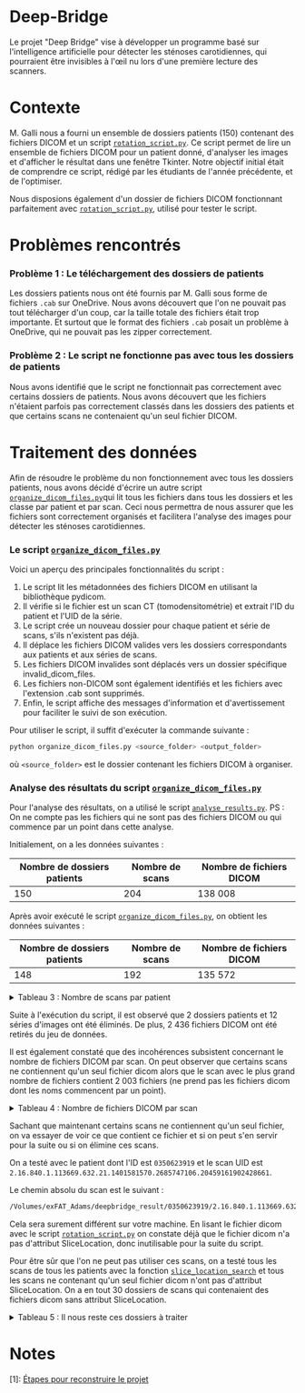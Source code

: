 # Deep-Bridge

Le projet "Deep Bridge" vise à développer un programme basé sur l'intelligence artificielle pour détecter les sténoses
carotidiennes, qui pourraient être invisibles à l'œil nu lors d'une première lecture des scanners.

# Contexte

M. Galli nous a fourni un ensemble de dossiers patients (150) contenant des fichiers DICOM et un script
[`rotation_script.py`](rotation_script_1.py). Ce script permet de lire un ensemble de fichiers DICOM pour un patient
donné, d'analyser les images et d'afficher le résultat dans une fenêtre Tkinter. Notre objectif initial était
de comprendre ce script, rédigé par les étudiants de l'année précédente, et de l'optimiser.

Nous disposions également d'un dossier de fichiers DICOM fonctionnant parfaitement avec
[`rotation_script.py`](rotation_script_1.py), utilisé pour tester le script.

# Problèmes rencontrés

### Problème 1 : Le téléchargement des dossiers de patients

Les dossiers patients nous ont été fournis par M. Galli sous forme de fichiers `.cab` sur OneDrive. Nous avons
découvert que l'on ne pouvait pas tout télécharger d'un coup, car la taille totale des fichiers était trop importante.
Et surtout que le format des fichiers `.cab` posait un problème à OneDrive, qui ne pouvait pas les zipper correctement.

### Problème 2 : Le script ne fonctionne pas avec tous les dossiers de patients

Nous avons identifié que le script ne fonctionnait pas correctement avec certains dossiers de patients. Nous avons
découvert que les fichiers n'étaient parfois pas correctement classés dans les dossiers des patients et que certains
scans ne contenaient qu'un seul fichier DICOM.

# Traitement des données

Afin de résoudre le problème du non fonctionnement avec tous les dossiers patients, nous avons décidé d'écrire 
un autre script [`organize_dicom_files.py`](organize_dicom_files.py)qui lit tous les fichiers
dans tous les dossiers et les classe par patient et par scan. Ceci nous permettra de nous assurer que les fichiers sont
correctement organisés et facilitera l'analyse des images pour détecter les sténoses carotidiennes.

### Le script [`organize_dicom_files.py`](organize_dicom_files.py)

Voici un aperçu des principales fonctionnalités du script :

<ol>
<li>Le script lit les métadonnées des fichiers DICOM en utilisant la bibliothèque pydicom.</li>
<li>Il vérifie si le fichier est un scan CT (tomodensitométrie) et extrait l'ID du patient et l'UID de la série.</li>
<li>Le script crée un nouveau dossier pour chaque patient et série de scans, s'ils n'existent pas déjà.</li>
<li>Il déplace les fichiers DICOM valides vers les dossiers correspondants aux patients et aux séries de scans.</li>
<li>Les fichiers DICOM invalides sont déplacés vers un dossier spécifique invalid_dicom_files.</li>
<li>Les fichiers non-DICOM sont également identifiés et les fichiers avec l'extension .cab sont supprimés.</li>
<li>Enfin, le script affiche des messages d'information et d'avertissement pour faciliter le suivi de son exécution.</li>
</ol>

Pour utiliser le script, il suffit d'exécuter la commande suivante :

```bash
python organize_dicom_files.py <source_folder> <output_folder>
```

où `<source_folder>` est le dossier contenant les fichiers DICOM à organiser.

### Analyse des résultats du script [`organize_dicom_files.py`](organize_dicom_files.py)

Pour l'analyse des résultats, on a utilisé le script [`analyse_results.py`](analyse_results.py).
PS : On ne compte pas les fichiers qui ne sont pas des fichiers DICOM ou qui commence par un point dans cette analyse.

Initialement, on a les données suivantes :

| Nombre de dossiers patients | Nombre de scans | Nombre de fichiers DICOM |
|-----------------------------|-----------------|--------------------------|
| 150                         | 204             | 138 008                  |

Après avoir exécuté le script [`organize_dicom_files.py`](organize_dicom_files.py), on obtient les données suivantes :

| Nombre de dossiers patients | Nombre de scans | Nombre de fichiers DICOM |
|-----------------------------|-----------------|--------------------------|
| 148                         | 192             | 135 572                  |


<details>
<summary>Tableau 3 : Nombre de scans par patient</summary>

| ID Patient   | Nombre de Scans |
|:-------------|:---------------:|
| 1350553313   |        1        |
| 1350593310   |        1        |
| 1350643714   |        1        |
| 1350653514   |        1        |
| 1350663716   |        1        |
| 1350713918   |        1        |
| 1351503212   |        1        |
| 1351543410   |        1        |
| 1351553512   |        1        |
| 1351573710   |        1        |
| 1351653812   |        1        |
| 1351683518   |        1        |
| 1351753719   |        1        |
| 1352503411   |        1        |
| 1352563011   |        1        |
| 1352583213   |        1        |
| 1352633119   |        1        |
| 1352633614   |        1        |
| 1352663316   |        1        |
| 1352703418   |        1        |
| 1352763916   |        1        |
| 1353623118   |        1        |
| 1353673610   |        1        |
| 1353673812   |        1        |
| 1353703618   |        1        |
| 1353713517   |        1        |
| 1354633215   |        1        |
| 1354683417   |        1        |
| 1355603213   |        1        |
| 1355623012   |        1        |
| 1355663817   |        1        |
| 1355683212   |        1        |
| 1355713217   |        1        |
| 1355723813   |        1        |
| 1355773817   |        1        |
| 1356513110   |        1        |
| 1356653615   |        1        |
| 1356663812   |        1        |
| 1356713715   |        1        |
| 1357633010   |        1        |
| 1357653710   |        1        |
| 1357703218   |        1        |
| 1357713617   |        1        |
| 1357733515   |        1        |
| 1357753710   |        1        |
| 1357753916   |        1        |
| 1357773815   |        1        |
| 1358633118   |        1        |
| 1358633719   |        1        |
| 1358653214   |        1        |
| 1358673217   |        1        |
| 1358673519   |        1        |
| 1358673713   |        1        |
| 1358713614   |        1        |
| 1358733219   |        1        |
| 1358743519   |        1        |
| 1358753512   |        1        |
| 1358753618   |        1        |
| 1358773618   |        1        |
| 1358773913   |        1        |
| 1358863719   |        1        |
| 1359663410   |        1        |
| 1359663613   |        1        |
| 1359673019   |        1        |
| 1359683717   |        1        |
| 1359693515   |        1        |
| 1359793319   |        1        |
| 1359813415   |        1        |
| 1450931142   |        1        |
| 2352453111   |        1        |
| 2352483710   |        1        |
| 2352553910   |        1        |
| 2352623116   |        1        |
| 2353493212   |        1        |
| 2354563810   |        1        |
| 2354603012   |        1        |
| 2355553412   |        1        |
| 2355593713   |        1        |
| 2356553117   |        1        |
| 2356613613   |        1        |
| 2357623713   |        1        |
| 0352643918   |        1        |
| 0359753818   |        1        |
| 0350543614   |        1        |
| 0356593910   |        1        |
| 94583837119  |        1        |
| 0457936153   |        1        |
| 0354553513   |        1        |
| 0351583811   |        1        |
| 0457930151   |        1        |
| 0355603011   |        1        |
| 94511135107  |        1        |
| 0358633612   |        1        |
| 0355643619   |        1        |
| 0357683718   |        1        |
| 0358633613   |        1        |
| 0359613510   |        1        |
| 0350523511   |        1        |
| 14501336107  |        1        |
| 0352653415   |        1        |
| 0358753715   |        1        |
| 0358623212   |        1        |
| 94502238106  |        1        |
| 0352593515   |        1        |
| 0353743718   |        1        |
| 0353723819   |        1        |
| 04571438194  |        1        |
| 94561030163  |        1        |
| 0359653015   |        1        |
| 0359663416   |        1        |
| 0457937105   |        1        |
| 0351713916   |        1        |
| 0353533010   |        1        |
| 0353573313   |        1        |
| 0354653812   |        1        |
| 0350563315   |        1        |
| 0351603315   |        1        |
| 0351643812   |        1        |
| 0352763915   |        1        |
| 0356763316   |        1        |
| 04571438144  |        1        |
| 345064341295 |        1        |
| 0356663913   |        1        |
| 0352643411   |        1        |
| 0350653512   |        1        |
| 9358743817   |        1        |
| 0355703518   |        1        |
| 0356633312   |        1        |
| 0457933131   |        1        |
| 0350593215   |        1        |
| 0351543316   |        1        |
| 0354463112   |        1        |
| 0355573511   |        1        |
| 0358703915   |        1        |
| 0353683019   |        1        |
| 0358673714   |        1        |
| 0359623013   |        1        |
| 0353533113   |        1        |
| 9453232101   |        1        |
| 0354593812   |        1        |
| 0355653219   |        1        |
| 0356683819   |        1        |
| 1351653614   |        3        |
| 1359643015   |        5        |
| 0350623919   |        6        |
| 0351503614   |        6        |
| 0356693416   |       11        |
| 1359723314   |       19        |

</details>


Suite à l'exécution du script, il est observé que 2 dossiers patients et 12 séries d'images ont été éliminés. De plus,
2 436 fichiers DICOM ont été retirés du jeu de données.

Il est également constaté que des incohérences subsistent concernant le nombre de fichiers DICOM par scan. On peut
observer que certains scans ne contiennent qu'un seul fichier dicom alors que le scan avec le plus grand nombre de
fichiers contient 2 003 fichiers (ne prend pas les fichiers dicom dont les noms commencent par un point).


<details>
<summary>Tableau 4 : Nombre de fichiers DICOM par scan</summary>

| UID Scan                                                         | # DICOM files |
|------------------------------------------------------------------|---------------|
| 2.16.840.1.113669.632.21.1653047040.1345728370.40701910321983208 | 1             |
| 2.16.840.1.113669.632.21.1653047040.1345728370.18472639912989039 | 1             |
| 2.16.840.1.113669.632.21.1653047040.1345728370.18462153672968919 | 1             |
| 2.16.840.1.113669.632.21.1434811657.1889886034.88237825269785108 | 1             |
| 2.16.840.1.113669.632.21.1518758148.813018979.186459887021773101 | 1             |
| 2.16.840.1.113669.632.21.1401581570.2685747106.20459161902428661 | 1             |
| 2.16.840.1.113669.632.21.1401581570.2685747106.67150688728686391 | 1             |
| 2.16.840.1.113669.632.21.1401581570.2685747106.67255551128887591 | 1             |
| 2.16.840.1.113669.632.21.1518758148.813018979.260396370230192065 | 1             |
| 2.16.840.1.113669.632.21.1250388482.1355635.10131218632888999141 | 1             |
| 2.16.840.1.113669.632.21.1384607493.1348808563.21372644692257781 | 1             |
| 2.16.840.1.113669.632.21.1250388482.1355635.10120734472798399141 | 1             |
| 2.16.840.1.113669.632.21.1518758148.813018979.261340083830393265 | 1             |
| 2.16.840.1.113669.632.21.1250388482.1355635.10141704552868879141 | 1             |
| 2.16.840.1.113669.632.21.1250388482.1355635.10110248232838679141 | 1             |
| 2.16.840.1.113669.632.21.1434811657.1889886034.35936652732507971 | 1             |
| 2.16.840.1.113669.632.21.1250388482.1355635.36419524232377771506 | 1             |
| 2.16.840.1.113669.632.21.1434811657.1889886034.88237841268777108 | 1             |
| 2.16.840.1.113669.632.21.1250388482.1355635.22938670072508411506 | 1             |
| 2.16.840.1.113669.632.21.1250388482.1355635.47065696727882891414 | 1             |
| 2.16.840.1.113669.632.21.1250388482.1355635.10141705352858799141 | 1             |
| 2.16.840.1.113669.632.21.1434811657.1889886034.97228657282818107 | 1             |
| 2.16.840.1.113669.632.21.1250388482.1355635.10110247752828599141 | 1             |
| 2.16.840.1.113669.632.21.1434811657.1889886034.98277217284830107 | 1             |
| 2.16.840.1.113669.632.21.1250388482.1355635.10120733672808479141 | 1             |
| 2.16.840.1.113669.632.21.1384607493.1348808563.11728424393059179 | 1             |
| 2.16.840.1.113669.632.21.1250388482.1355635.30991756312558461506 | 2             |
| 2.16.840.1.113669.632.21.1434811657.1889886034.11944825692548231 | 2             |
| 2.16.840.1.113669.632.21.1401581570.2685747106.21852141452678464 | 5             |
| 2.16.840.1.113669.632.21.1653047040.1345728370.38137820217729339 | 6             |
| 2.16.840.1.113669.632.21.1250388482.1355635.30991320952588491506 | 9             |
| 2.16.840.1.113669.632.21.1434811657.1889886034.30826409371996803 | 24            |
| 2.16.840.1.113669.632.21.1518758148.813018979.272383945022083534 | 24            |
| 2.16.840.1.113669.632.21.1434811657.1889886034.11483713462709477 | 29            |
| 2.16.840.1.113669.632.21.1401581570.2685747106.22606715011917023 | 29            |
| 2.16.840.1.113669.632.21.1653047040.1345728370.60276598219461533 | 34            |
| 2.16.840.1.113669.632.21.1250388482.1355635.16255855032668067092 | 51            |
| 2.16.840.1.113669.632.21.1434811657.1889886034.30826410172026833 | 85            |
| 2.16.840.1.113669.632.21.1250388482.1355635.17094715832698127092 | 106           |
| 2.16.840.1.113669.632.21.1250388482.1355635.16926943672708147092 | 106           |
| 2.16.840.1.113669.632.21.1619032067.537267970.655795002026273972 | 112           |
| 2.16.840.1.113669.632.21.1434811657.1889886034.30826409052016823 | 138           |
| 2.16.840.1.113669.632.21.1434811657.1889886034.30826410012036843 | 168           |
| 2.16.840.1.113669.632.21.1250388482.1355635.16591399352688107092 | 176           |
| 2.16.840.1.113669.632.21.1250388482.1355635.30991387672608561506 | 238           |
| 2.16.840.1.113669.632.21.1250388482.1355635.23752281112658465064 | 238           |
| 2.16.840.1.113669.632.21.113634824.1085291611.243782229824483514 | 440           |
| 2.16.840.1.113669.632.21.1384214788.2960469778.19104654612588341 | 449           |
| 2.16.840.1.113669.632.21.1468094720.808812304.182949653625081714 | 449           |
| 2.16.840.1.113669.632.21.1266999556.2960441163.34421615712507631 | 462           |
| 2.16.840.1.113669.632.21.1635937536.1882595107.26390931732559034 | 464           |
| 2.16.840.1.113669.632.21.2512801028.1887067233.28073373582287384 | 466           |
| 2.16.840.1.113669.632.21.1266772997.1617215251.35022031773169631 | 471           |
| 2.16.840.1.113669.632.21.1518366470.1347792643.40886923742648151 | 504           |
| 2.16.840.1.113669.632.21.1400994821.1617248018.34996056762517651 | 508           |
| 2.16.840.1.113669.632.21.1468296456.1890942787.41799205042668411 | 510           |
| 2.16.840.1.113669.632.21.1149464069.1080315699.30120896063471066 | 517           |
| 2.16.840.1.113669.632.21.1652914692.7745362.18217579340104652068 | 518           |
| 2.16.840.1.113669.632.21.1669757446.5652322.27046979752597771487 | 519           |
| 2.16.840.1.113669.632.21.1434480646.2689949442.35123935842116421 | 527           |
| 2.16.840.1.113669.632.21.3146411526.1079754659.17098414842531004 | 531           |
| 2.16.840.1.113669.632.21.506781954.2953950027.353758820331889159 | 531           |
| 2.16.840.1.113669.632.21.1669757705.279330658.282725309727889114 | 535           |
| 2.16.840.1.113669.632.21.1451322120.280325907.798266351332114268 | 536           |
| 2.16.840.1.113669.632.21.1149529857.1344556867.40928385392448086 | 539           |
| 2.16.840.1.113669.632.21.1451516166.2958389059.17097008053551089 | 549           |
| 2.16.840.1.113669.632.21.1535404807.273006403.380147369125576314 | 552           |
| 2.16.840.1.113669.632.21.1904367621.543629088.351810890424568614 | 553           |
| 2.16.840.1.113669.632.21.1652648965.1617309459.35042887312447511 | 557           |
| 2.16.840.1.113669.632.21.1250388482.1355635.30991692152508331506 | 558           |
| 2.16.840.1.113669.632.21.2760194099.587878230.384002602524977014 | 559           |
| 2.16.840.1.113669.632.21.1267429127.1346682803.26849294073481077 | 561           |
| 2.16.840.1.113669.632.21.1367506180.1886723874.21919873242628081 | 564           |
| 2.16.840.1.113669.632.21.3129371905.1881911139.16210503102688871 | 572           |
| 2.16.840.1.113669.632.21.1703112713.2695257906.17786314193229791 | 572           |
| 2.16.840.1.113669.632.21.1669495810.1612070690.30787427132527631 | 574           |
| 2.16.840.1.113669.632.21.1351252232.817172386.301733688627187214 | 574           |
| 2.16.840.1.113669.632.21.1619032583.4591362.38546903462638251452 | 574           |
| 2.16.840.1.113669.632.21.1367693314.538255184.217818827826382314 | 575           |
| 2.16.840.1.113669.632.21.1367768325.1885675362.38628003583261136 | 578           |
| 2.16.840.1.113669.632.21.1434476289.1344626432.33356511902788741 | 581           |
| 2.16.840.1.113669.632.21.1384544768.3485538.28448508582547591454 | 582           |
| 2.16.840.1.113669.632.21.1719753989.1885761296.24984881982648011 | 582           |
| 2.16.840.1.113669.632.21.1535212290.269860626.266714378734911342 | 593           |
| 2.16.840.1.113669.632.21.1451256576.271937283.417389874032211417 | 593           |
| 2.16.840.1.113669.632.21.1183083265.270823235.251526442225376014 | 597           |
| 2.16.840.1.113669.632.21.1519020295.809873315.379082735426880514 | 597           |
| 2.16.840.1.113669.632.21.1417698818.1075138304.38011583992306711 | 599           |
| 2.16.840.1.113669.632.21.1703172101.543579968.322482682225877214 | 600           |
| 2.16.840.1.113669.632.21.1736659206.2958458672.41538029832357703 | 601           |
| 2.16.840.1.113669.632.21.1887525641.279383824.278105221627689014 | 602           |
| 2.16.840.1.113669.632.21.1719827463.1615228706.27290536892607471 | 602           |
| 2.16.840.1.113669.632.21.1635995653.2691047216.62681445325084414 | 605           |
| 2.16.840.1.113669.632.21.1082883588.1081348018.32540911612507431 | 611           |
| 2.16.840.1.113669.632.21.1267101696.2687811426.16191543602547881 | 612           |
| 2.16.840.1.113669.632.21.1149657351.2957266787.19751484752508856 | 618           |
| 2.16.840.1.113669.632.21.1652780551.1078341427.19235549182627961 | 619           |
| 2.16.840.1.113669.632.21.1518758921.1621471075.25865094783159533 | 620           |
| 2.16.840.1.113669.632.21.1082814722.2954104738.20154702802578241 | 621           |
| 2.16.840.1.113669.632.21.1434548739.352018.329775581425878914962 | 622           |
| 2.16.840.1.113669.632.21.1149591557.2690928467.21729952542367990 | 625           |
| 2.16.840.1.113669.632.21.1636203529.1621499746.19167620152588501 | 627           |
| 2.16.840.1.113669.632.21.1518628360.1085648707.14163611213239127 | 631           |
| 2.16.840.1.113669.632.21.774139651.1342353987.125558190823571714 | 632           |
| 2.16.840.1.113669.632.21.790948865.1612882507.333204724125575614 | 648           |
| 2.16.840.1.113669.632.21.1635936518.810950435.390177671423771214 | 653           |
| 2.16.840.1.113669.632.21.1535601413.275103603.306814688726685914 | 656           |
| 2.16.840.1.113669.632.21.2743482403.571096934.262120671017053481 | 658           |
| 2.16.840.1.113669.632.21.1166375430.5529426.20670581602357303551 | 659           |
| 2.16.840.1.113669.632.21.1401384452.1081425779.31258707772538172 | 667           |
| 2.16.840.1.113669.632.21.1434873605.1348820835.16171042092247091 | 716           |
| 2.16.840.1.113669.632.21.1250585097.10792867.1752216613237753342 | 722           |
| 2.16.840.1.113669.632.21.1719688713.1084649216.38263159032811365 | 804           |
| 2.16.840.1.113669.632.21.1904434696.1085742896.31996451772165985 | 980           |
| 2.16.840.1.113669.632.21.1384210693.2959421203.16898980252447501 | 1027          |
| 2.16.840.1.113669.632.21.1350656263.2957315859.20872185923379014 | 1037          |
| 2.16.840.1.113669.632.21.1267362820.1618263971.32109168472348281 | 1059          |
| 2.16.840.1.113669.632.21.1384868872.1622486963.14215677072427571 | 1064          |
| 2.16.840.1.113669.632.21.1535862787.537247667.213188752523882813 | 1072          |
| 2.16.840.1.113669.632.21.688943364.2960310530.201538959622473413 | 1073          |
| 2.16.840.1.113669.632.21.1535143431.1078312707.29677650982447939 | 1086          |
| 2.16.840.1.113669.632.21.2760325203.621432694.176091396724285113 | 1095          |
| 2.16.840.1.113669.632.21.1267105285.1080344418.26857360392438571 | 1098          |
| 2.16.840.1.113669.632.21.1703110657.539385651.153506238227385913 | 1099          |
| 2.16.840.1.113669.632.21.1468427011.268795747.174224288624584051 | 1100          |
| 2.16.840.1.113669.632.21.1401253382.1079328595.77608654623884914 | 1101          |
| 2.16.840.1.113669.632.21.277215251.553717594.4438116332167261337 | 1120          |
| 2.16.840.1.113669.632.21.1166437889.1076125539.28918054842277301 | 1133          |
| 2.16.840.1.113669.632.21.1384607493.1348808563.20871340182247117 | 1136          |
| 2.16.840.1.113669.632.21.1518762245.811970402.771047674239833140 | 1136          |
| 2.16.840.1.113669.632.21.1652780292.1886793523.20996769512408891 | 1136          |
| 2.16.840.1.113669.632.21.1451916037.275083170.3005738292508971.1 | 1144          |
| 2.16.840.1.113669.632.21.1451321602.806711059.208887246241835132 | 1144          |
| 2.16.840.1.113669.632.21.2004973574.542605074.102791181724182714 | 1144          |
| 2.16.840.1.113669.632.21.1518697734.1884663634.53517443223988413 | 1147          |
| 2.16.840.1.113669.632.21.1417898243.805654323.293874716125587513 | 1149          |
| 2.16.840.1.113669.632.21.1401383941.1617248115.31229713932488731 | 1151          |
| 2.16.840.1.113669.632.21.677570816.808637995.1408643912327701425 | 1155          |
| 2.16.840.1.113669.632.21.1535606279.1078312818.96287320724287014 | 1155          |
| 2.16.840.1.113669.632.21.1451917060.1349873570.52684430823882413 | 1157          |
| 2.16.840.1.113669.632.21.1736536329.2963701522.29739057522508671 | 1160          |
| 2.16.840.1.113669.632.21.1116368389.1080307619.20379937022428491 | 1160          |
| 2.16.840.1.113669.632.21.1619228931.805703474.137533807426798913 | 1161          |
| 2.16.840.1.113669.632.21.1669360133.6700803.80466029522883914026 | 1163          |
| 2.16.840.1.113669.632.21.1418427912.1085624242.28615667072187501 | 1166          |
| 2.16.840.1.113669.632.21.1099656448.1882464179.10312776242438861 | 1166          |
| 2.16.840.1.113669.632.21.1267362563.268746659.913684622247849142 | 1166          |
| 2.16.840.1.113669.632.21.1652648704.271986451.315661525925488613 | 1172          |
| 2.16.840.1.113669.632.21.1451391232.808808226.370234956922477714 | 1172          |
| 2.16.840.1.113669.632.21.1518369026.806727426.149487484725689113 | 1174          |
| 2.16.840.1.113669.632.21.1417899525.1080381235.13320754232498851 | 1178          |
| 2.16.840.1.113669.632.21.1652715784.2964729634.13464818312548621 | 1191          |
| 2.16.840.1.113669.632.21.2759944259.604655379.122398789626091313 | 1194          |
| 2.16.840.1.113669.632.21.1267166977.1344585587.73965466624789013 | 1196          |
| 2.16.840.1.113669.632.21.1518566401.1613082418.29260906322539071 | 1197          |
| 2.16.840.1.113669.632.21.1149660163.1610895203.45194251625190013 | 1200          |
| 2.16.840.1.113669.632.21.2760202243.537546576.127465953725894713 | 1204          |
| 2.16.840.1.113669.632.21.1082420225.1612975939.10229691592248201 | 1210          |
| 2.16.840.1.113669.632.21.1368092676.2692030386.10750538342458344 | 1215          |
| 2.16.840.1.113669.632.21.1099259910.2689867603.97860987923986114 | 1215          |
| 2.16.840.1.113669.632.21.1351313410.538251187.956440330255891141 | 1215          |
| 2.16.840.1.113669.632.21.1518758148.813018979.183086057822881213 | 1218          |
| 2.16.840.1.113669.632.21.1669824260.1349926770.65853531922074014 | 1223          |
| 2.16.840.1.113669.632.21.1116041217.2686725970.27055245312388481 | 1224          |
| 2.16.840.1.113669.632.21.1635805960.280370947.206408861024191513 | 1226          |
| 2.16.840.1.113669.632.21.1518562566.1884663603.18659216852439151 | 1226          |
| 2.16.840.1.113669.632.21.1435136264.2964676514.10056787752408601 | 1227          |
| 2.16.840.1.113669.632.21.1401581570.2685747106.18791947372579301 | 1230          |
| 2.16.840.1.113669.632.21.1182818562.2954129155.37321714022482161 | 1232          |
| 2.16.840.1.113669.632.21.1367830275.1342513011.15426175182468881 | 1237          |
| 2.16.840.1.113669.632.21.1535798787.1074118563.13947702122473613 | 1242          |
| 2.16.840.1.113669.632.21.1149987584.271863731.270356208124084413 | 1245          |
| 2.16.840.1.113669.632.21.1736473605.1617329922.45928224322275413 | 1251          |
| 2.16.840.1.113669.632.21.1183080711.2957274947.15972039912338361 | 1259          |
| 2.16.840.1.113669.632.21.1266704391.2688859907.15837161322438511 | 1259          |
| 2.16.840.1.113669.632.21.1535798279.1615183779.52140616423583913 | 1262          |
| 2.16.840.1.113669.632.21.1133207553.2686730163.64510893223882514 | 1270          |
| 2.16.840.1.113669.632.21.1535213315.1342553874.31887911402488529 | 1270          |
| 2.16.840.1.113669.632.21.1368025091.537206691.913324547215705141 | 1272          |
| 2.16.840.1.113669.632.21.1367697926.5578579.18823273792448441355 | 1275          |
| 2.16.840.1.113669.632.21.689795332.2960310738.189622026224588313 | 1276          |
| 2.16.840.1.113669.632.21.1468100869.2959441682.99341222623681414 | 1278          |
| 2.16.840.1.113669.632.21.1267429125.1348779955.43866347423684813 | 1289          |
| 2.16.840.1.113669.632.21.1183546368.1614049202.68009587622183913 | 1295          |
| 2.16.840.1.113669.632.21.1082879744.1345589171.13902313622884114 | 1299          |
| 2.16.840.1.113669.632.21.1099329542.2689867618.10554575362288291 | 1309          |
| 2.16.840.1.113669.632.21.1250652421.2959388594.10067411922377851 | 1335          |
| 2.16.840.1.113669.632.21.1434542342.2958384915.23325136122480214 | 1355          |
| 2.16.840.1.113669.632.21.1653047040.1345728370.29055982323883213 | 1355          |
| 2.16.840.1.113669.632.21.1350790919.1346703155.11584825824785214 | 1424          |
| 2.16.840.1.113669.632.21.1535147779.1342553858.79108565923984814 | 1622          |
| 2.16.840.1.113669.632.21.1669556745.10895155.1547144613254907137 | 2003          |

</details>


Sachant que maintenant certains scans ne contiennent qu'un seul fichier, on va essayer de voir ce que contient
ce fichier et si on peut s'en servir pour la suite ou si on élimine ces scans.

On a testé avec le patient dont l'ID est `0350623919` et le scan UID est
`2.16.840.1.113669.632.21.1401581570.2685747106.20459161902428661`.

Le chemin absolu du scan est le suivant :

```bash
/Volumes/exFAT_Adams/deepbridge_result/0350623919/2.16.840.1.113669.632.21.1401581570.2685747106.20459161902428661/1.2.840.113619.2.55.3.2148147470.648.1353479280.921.dcm
```

Cela sera surement différent sur votre machine. En lisant le fichier dicom avec le script
[`rotation_script.py`](rotation_script_1.py) on constate déjà que le fichier dicom n'a pas d'attribut SliceLocation, donc
inutilisable pour la suite du script.

Pour être sûr que l'on ne peut pas utiliser ces scans, on a testé tous les scans de tous les patients avec la
fonction [`slice_location_search`](analyse_results.py) et tous les scans ne contenant qu'un seul fichier
dicom n'ont pas d'attribut SliceLocation. On a en tout 30 dossiers de scans qui contenaient des fichiers dicom sans
attribut SliceLocation.


<details>
<summary>Tableau 5 : Il nous reste ces dossiers à traiter </summary>

| UID Scan                                                         | # DICOM files |
|------------------------------------------------------------------|---------------|
| 2.16.840.1.113669.632.21.1250388482.1355635.30991756312558461506 | 2             |
| 2.16.840.1.113669.632.21.1434811657.1889886034.11944825692548231 | 2             |
| 2.16.840.1.113669.632.21.1250388482.1355635.30991320952588491506 | 9             |
| 2.16.840.1.113669.632.21.1434811657.1889886034.30826409371996803 | 24            |
| 2.16.840.1.113669.632.21.1401581570.2685747106.22606715011917023 | 29            |
| 2.16.840.1.113669.632.21.1653047040.1345728370.60276598219461533 | 34            |
| 2.16.840.1.113669.632.21.1250388482.1355635.16255855032668067092 | 51            |
| 2.16.840.1.113669.632.21.1434811657.1889886034.30826410172026833 | 85            |
| 2.16.840.1.113669.632.21.1250388482.1355635.17094715832698127092 | 106           |
| 2.16.840.1.113669.632.21.1250388482.1355635.16926943672708147092 | 106           |
| 2.16.840.1.113669.632.21.1619032067.537267970.655795002026273972 | 112           |
| 2.16.840.1.113669.632.21.1434811657.1889886034.30826409052016823 | 138           |
| 2.16.840.1.113669.632.21.1434811657.1889886034.30826410012036843 | 168           |
| 2.16.840.1.113669.632.21.1250388482.1355635.16591399352688107092 | 176           |
| 2.16.840.1.113669.632.21.1250388482.1355635.30991387672608561506 | 238           |
| 2.16.840.1.113669.632.21.1250388482.1355635.23752281112658465064 | 238           |
| 2.16.840.1.113669.632.21.113634824.1085291611.243782229824483514 | 440           |
| 2.16.840.1.113669.632.21.1384214788.2960469778.19104654612588341 | 449           |
| 2.16.840.1.113669.632.21.1468094720.808812304.182949653625081714 | 449           |
| 2.16.840.1.113669.632.21.1266999556.2960441163.34421615712507631 | 462           |
| 2.16.840.1.113669.632.21.1635937536.1882595107.26390931732559034 | 464           |
| 2.16.840.1.113669.632.21.2512801028.1887067233.28073373582287384 | 466           |
| 2.16.840.1.113669.632.21.1266772997.1617215251.35022031773169631 | 471           |
| 2.16.840.1.113669.632.21.1518366470.1347792643.40886923742648151 | 504           |
| 2.16.840.1.113669.632.21.1400994821.1617248018.34996056762517651 | 508           |
| 2.16.840.1.113669.632.21.1468296456.1890942787.41799205042668411 | 510           |
| 2.16.840.1.113669.632.21.1149464069.1080315699.30120896063471066 | 517           |
| 2.16.840.1.113669.632.21.1652914692.7745362.18217579340104652068 | 518           |
| 2.16.840.1.113669.632.21.1669757446.5652322.27046979752597771487 | 519           |
| 2.16.840.1.113669.632.21.1434480646.2689949442.35123935842116421 | 527           |
| 2.16.840.1.113669.632.21.3146411526.1079754659.17098414842531004 | 531           |
| 2.16.840.1.113669.632.21.506781954.2953950027.353758820331889159 | 531           |
| 2.16.840.1.113669.632.21.1669757705.279330658.282725309727889114 | 535           |
| 2.16.840.1.113669.632.21.1451322120.280325907.798266351332114268 | 536           |
| 2.16.840.1.113669.632.21.1149529857.1344556867.40928385392448086 | 539           |
| 2.16.840.1.113669.632.21.1451516166.2958389059.17097008053551089 | 549           |
| 2.16.840.1.113669.632.21.1535404807.273006403.380147369125576314 | 552           |
| 2.16.840.1.113669.632.21.1904367621.543629088.351810890424568614 | 553           |
| 2.16.840.1.113669.632.21.1652648965.1617309459.35042887312447511 | 557           |
| 2.16.840.1.113669.632.21.1250388482.1355635.30991692152508331506 | 558           |
| 2.16.840.1.113669.632.21.2760194099.587878230.384002602524977014 | 559           |
| 2.16.840.1.113669.632.21.1267429127.1346682803.26849294073481077 | 561           |
| 2.16.840.1.113669.632.21.1367506180.1886723874.21919873242628081 | 564           |
| 2.16.840.1.113669.632.21.3129371905.1881911139.16210503102688871 | 572           |
| 2.16.840.1.113669.632.21.1703112713.2695257906.17786314193229791 | 572           |
| 2.16.840.1.113669.632.21.1669495810.1612070690.30787427132527631 | 574           |
| 2.16.840.1.113669.632.21.1351252232.817172386.301733688627187214 | 574           |
| 2.16.840.1.113669.632.21.1619032583.4591362.38546903462638251452 | 574           |
| 2.16.840.1.113669.632.21.1367693314.538255184.217818827826382314 | 575           |
| 2.16.840.1.113669.632.21.1367768325.1885675362.38628003583261136 | 578           |
| 2.16.840.1.113669.632.21.1434476289.1344626432.33356511902788741 | 581           |
| 2.16.840.1.113669.632.21.1384544768.3485538.28448508582547591454 | 582           |
| 2.16.840.1.113669.632.21.1719753989.1885761296.24984881982648011 | 582           |
| 2.16.840.1.113669.632.21.1535212290.269860626.266714378734911342 | 593           |
| 2.16.840.1.113669.632.21.1451256576.271937283.417389874032211417 | 593           |
| 2.16.840.1.113669.632.21.1183083265.270823235.251526442225376014 | 597           |
| 2.16.840.1.113669.632.21.1519020295.809873315.379082735426880514 | 597           |
| 2.16.840.1.113669.632.21.1417698818.1075138304.38011583992306711 | 599           |
| 2.16.840.1.113669.632.21.1703172101.543579968.322482682225877214 | 600           |
| 2.16.840.1.113669.632.21.1736659206.2958458672.41538029832357703 | 601           |
| 2.16.840.1.113669.632.21.1887525641.279383824.278105221627689014 | 602           |
| 2.16.840.1.113669.632.21.1719827463.1615228706.27290536892607471 | 602           |
| 2.16.840.1.113669.632.21.1635995653.2691047216.62681445325084414 | 605           |
| 2.16.840.1.113669.632.21.1082883588.1081348018.32540911612507431 | 611           |
| 2.16.840.1.113669.632.21.1267101696.2687811426.16191543602547881 | 612           |
| 2.16.840.1.113669.632.21.1149657351.2957266787.19751484752508856 | 618           |
| 2.16.840.1.113669.632.21.1652780551.1078341427.19235549182627961 | 619           |
| 2.16.840.1.113669.632.21.1518758921.1621471075.25865094783159533 | 620           |
| 2.16.840.1.113669.632.21.1082814722.2954104738.20154702802578241 | 621           |
| 2.16.840.1.113669.632.21.1434548739.352018.329775581425878914962 | 622           |
| 2.16.840.1.113669.632.21.1149591557.2690928467.21729952542367990 | 625           |
| 2.16.840.1.113669.632.21.1636203529.1621499746.19167620152588501 | 627           |
| 2.16.840.1.113669.632.21.1518628360.1085648707.14163611213239127 | 631           |
| 2.16.840.1.113669.632.21.774139651.1342353987.125558190823571714 | 632           |
| 2.16.840.1.113669.632.21.790948865.1612882507.333204724125575614 | 648           |
| 2.16.840.1.113669.632.21.1635936518.810950435.390177671423771214 | 653           |
| 2.16.840.1.113669.632.21.1535601413.275103603.306814688726685914 | 656           |
| 2.16.840.1.113669.632.21.2743482403.571096934.262120671017053481 | 658           |
| 2.16.840.1.113669.632.21.1166375430.5529426.20670581602357303551 | 659           |
| 2.16.840.1.113669.632.21.1401384452.1081425779.31258707772538172 | 667           |
| 2.16.840.1.113669.632.21.1434873605.1348820835.16171042092247091 | 716           |
| 2.16.840.1.113669.632.21.1250585097.10792867.1752216613237753342 | 722           |
| 2.16.840.1.113669.632.21.1719688713.1084649216.38263159032811365 | 804           |
| 2.16.840.1.113669.632.21.1904434696.1085742896.31996451772165985 | 980           |
| 2.16.840.1.113669.632.21.1384210693.2959421203.16898980252447501 | 1027          |
| 2.16.840.1.113669.632.21.1350656263.2957315859.20872185923379014 | 1037          |
| 2.16.840.1.113669.632.21.1267362820.1618263971.32109168472348281 | 1059          |
| 2.16.840.1.113669.632.21.1384868872.1622486963.14215677072427571 | 1064          |
| 2.16.840.1.113669.632.21.1535862787.537247667.213188752523882813 | 1072          |
| 2.16.840.1.113669.632.21.688943364.2960310530.201538959622473413 | 1073          |
| 2.16.840.1.113669.632.21.1535143431.1078312707.29677650982447939 | 1086          |
| 2.16.840.1.113669.632.21.2760325203.621432694.176091396724285113 | 1095          |
| 2.16.840.1.113669.632.21.1267105285.1080344418.26857360392438571 | 1098          |
| 2.16.840.1.113669.632.21.1703110657.539385651.153506238227385913 | 1099          |
| 2.16.840.1.113669.632.21.1468427011.268795747.174224288624584051 | 1100          |
| 2.16.840.1.113669.632.21.1401253382.1079328595.77608654623884914 | 1101          |
| 2.16.840.1.113669.632.21.277215251.553717594.4438116332167261337 | 1120          |
| 2.16.840.1.113669.632.21.1166437889.1076125539.28918054842277301 | 1133          |
| 2.16.840.1.113669.632.21.1384607493.1348808563.20871340182247117 | 1136          |
| 2.16.840.1.113669.632.21.1518762245.811970402.771047674239833140 | 1136          |
| 2.16.840.1.113669.632.21.1652780292.1886793523.20996769512408891 | 1136          |
| 2.16.840.1.113669.632.21.1451916037.275083170.3005738292508971.1 | 1144          |
| 2.16.840.1.113669.632.21.1451321602.806711059.208887246241835132 | 1144          |
| 2.16.840.1.113669.632.21.2004973574.542605074.102791181724182714 | 1144          |
| 2.16.840.1.113669.632.21.1518697734.1884663634.53517443223988413 | 1147          |
| 2.16.840.1.113669.632.21.1417898243.805654323.293874716125587513 | 1149          |
| 2.16.840.1.113669.632.21.1401383941.1617248115.31229713932488731 | 1151          |
| 2.16.840.1.113669.632.21.677570816.808637995.1408643912327701425 | 1155          |
| 2.16.840.1.113669.632.21.1535606279.1078312818.96287320724287014 | 1155          |
| 2.16.840.1.113669.632.21.1451917060.1349873570.52684430823882413 | 1157          |
| 2.16.840.1.113669.632.21.1736536329.2963701522.29739057522508671 | 1160          |
| 2.16.840.1.113669.632.21.1116368389.1080307619.20379937022428491 | 1160          |
| 2.16.840.1.113669.632.21.1619228931.805703474.137533807426798913 | 1161          |
| 2.16.840.1.113669.632.21.1669360133.6700803.80466029522883914026 | 1163          |
| 2.16.840.1.113669.632.21.1418427912.1085624242.28615667072187501 | 1166          |
| 2.16.840.1.113669.632.21.1099656448.1882464179.10312776242438861 | 1166          |
| 2.16.840.1.113669.632.21.1267362563.268746659.913684622247849142 | 1166          |
| 2.16.840.1.113669.632.21.1652648704.271986451.315661525925488613 | 1172          |
| 2.16.840.1.113669.632.21.1451391232.808808226.370234956922477714 | 1172          |
| 2.16.840.1.113669.632.21.1518369026.806727426.149487484725689113 | 1174          |
| 2.16.840.1.113669.632.21.1417899525.1080381235.13320754232498851 | 1178          |
| 2.16.840.1.113669.632.21.1652715784.2964729634.13464818312548621 | 1191          |
| 2.16.840.1.113669.632.21.2759944259.604655379.122398789626091313 | 1194          |
| 2.16.840.1.113669.632.21.1267166977.1344585587.73965466624789013 | 1196          |
| 2.16.840.1.113669.632.21.1518566401.1613082418.29260906322539071 | 1197          |
| 2.16.840.1.113669.632.21.1149660163.1610895203.45194251625190013 | 1200          |
| 2.16.840.1.113669.632.21.2760202243.537546576.127465953725894713 | 1204          |
| 2.16.840.1.113669.632.21.1082420225.1612975939.10229691592248201 | 1210          |
| 2.16.840.1.113669.632.21.1368092676.2692030386.10750538342458344 | 1215          |
| 2.16.840.1.113669.632.21.1099259910.2689867603.97860987923986114 | 1215          |
| 2.16.840.1.113669.632.21.1351313410.538251187.956440330255891141 | 1215          |
| 2.16.840.1.113669.632.21.1518758148.813018979.183086057822881213 | 1218          |
| 2.16.840.1.113669.632.21.1669824260.1349926770.65853531922074014 | 1223          |
| 2.16.840.1.113669.632.21.1116041217.2686725970.27055245312388481 | 1224          |
| 2.16.840.1.113669.632.21.1635805960.280370947.206408861024191513 | 1226          |
| 2.16.840.1.113669.632.21.1518562566.1884663603.18659216852439151 | 1226          |
| 2.16.840.1.113669.632.21.1435136264.2964676514.10056787752408601 | 1227          |
| 2.16.840.1.113669.632.21.1401581570.2685747106.18791947372579301 | 1230          |
| 2.16.840.1.113669.632.21.1182818562.2954129155.37321714022482161 | 1232          |
| 2.16.840.1.113669.632.21.1367830275.1342513011.15426175182468881 | 1237          |
| 2.16.840.1.113669.632.21.1535798787.1074118563.13947702122473613 | 1242          |
| 2.16.840.1.113669.632.21.1149987584.271863731.270356208124084413 | 1245          |
| 2.16.840.1.113669.632.21.1736473605.1617329922.45928224322275413 | 1251          |
| 2.16.840.1.113669.632.21.1183080711.2957274947.15972039912338361 | 1259          |
| 2.16.840.1.113669.632.21.1266704391.2688859907.15837161322438511 | 1259          |
| 2.16.840.1.113669.632.21.1535798279.1615183779.52140616423583913 | 1262          |
| 2.16.840.1.113669.632.21.1133207553.2686730163.64510893223882514 | 1270          |
| 2.16.840.1.113669.632.21.1535213315.1342553874.31887911402488529 | 1270          |
| 2.16.840.1.113669.632.21.1368025091.537206691.913324547215705141 | 1272          |
| 2.16.840.1.113669.632.21.1367697926.5578579.18823273792448441355 | 1275          |
| 2.16.840.1.113669.632.21.689795332.2960310738.189622026224588313 | 1276          |
| 2.16.840.1.113669.632.21.1468100869.2959441682.99341222623681414 | 1278          |
| 2.16.840.1.113669.632.21.1267429125.1348779955.43866347423684813 | 1289          |
| 2.16.840.1.113669.632.21.1183546368.1614049202.68009587622183913 | 1295          |
| 2.16.840.1.113669.632.21.1082879744.1345589171.13902313622884114 | 1299          |
| 2.16.840.1.113669.632.21.1099329542.2689867618.10554575362288291 | 1309          |
| 2.16.840.1.113669.632.21.1250652421.2959388594.10067411922377851 | 1335          |
| 2.16.840.1.113669.632.21.1434542342.2958384915.23325136122480214 | 1355          |
| 2.16.840.1.113669.632.21.1653047040.1345728370.29055982323883213 | 1355          |
| 2.16.840.1.113669.632.21.1350790919.1346703155.11584825824785214 | 1424          |
| 2.16.840.1.113669.632.21.1535147779.1342553858.79108565923984814 | 1622          |
| 2.16.840.1.113669.632.21.1669556745.10895155.1547144613254907137 | 2003          |

</details>


# Notes

[1]: [Étapes pour reconstruire le projet](steps.md)